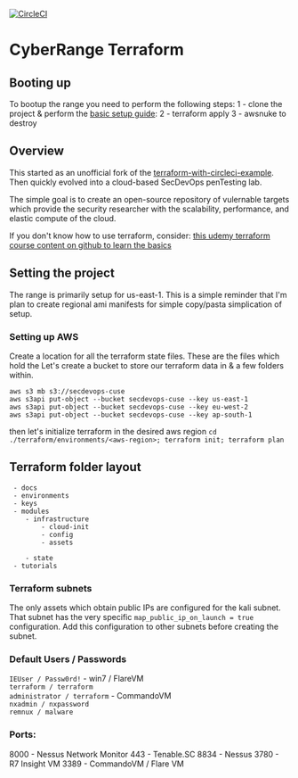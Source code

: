 <!--Development - [![CircleCI](https://circleci.com/gh/cappetta/cyberRange/tree/development.svg?style=svg)](https://circleci.com/gh/cappetta/cyberRange/tree/development)  -->

<!--Stage - [![CircleCI](https://circleci.com/gh/cappetta/cyberRange/tree/stage.svg?style=svg)](https://circleci.com/gh/cappetta/cyberRange/tree/stage)-->

[![CircleCI](https://circleci.com/gh/cappetta/cyberRange/tree/master.svg?style=svg)](https://circleci.com/gh/cappetta/cyberRange/tree/master)


# CyberRange Terraform 

## Booting up
To bootup the range you need to perform the following steps:
1 - clone the project & perform the [basic setup guide]():
2 - terraform apply
3 - awsnuke to destroy


##  Overview 
This started as an unofficial fork of the [terraform-with-circleci-example](https://github.com/fedekau/terraform-with-circleci-example).  Then quickly evolved into a cloud-based SecDevOps penTesting lab.

The simple goal is to create an open-source repository of vulernable targets which 
provide the security researcher with the scalability, performance, and 
elastic compute of the cloud.

If you don't know how to use terraform, consider: [this udemy terraform course content on github to learn the basics](https://github.com/wardviaene/terraform-course)


## Setting the project
The range is primarily setup for us-east-1.  This is a simple reminder that I'm plan to 
create regional ami manifests for simple copy/pasta simplication of setup. 

### Setting up AWS

Create a location for all the terraform state files.  These are the files which
hold the 
Let's create a bucket to store our terraform data in & a few folders within.

```
aws s3 mb s3://secdevops-cuse
aws s3api put-object --bucket secdevops-cuse --key us-east-1
aws s3api put-object --bucket secdevops-cuse --key eu-west-2
aws s3api put-object --bucket secdevops-cuse --key ap-south-1
```

then let's initialize terraform in the desired aws region 
`cd ./terraform/environments/<aws-region>; terraform init; terraform plan`



## Terraform folder layout
```
 - docs
 - environments
 - keys
 - modules
    - infrastructure
        - cloud-init
        - config
        - assets
        
    - state
 - tutorials            
```

### Terraform subnets

The only assets which obtain public IPs are configured for the kali subnet.  That subnet has the very 
specific `map_public_ip_on_launch = true` configuration.  Add this configuration to other subnets before
creating the subnet.
  
### Default Users / Passwords
`IEUser / Passw0rd!` - win7 / FlareVM
<br/>
`terraform / terraform`
<br/>
`administrator / terraform` - CommandoVM
<br/>
`nxadmin / nxpassword`
</br>
`remnux / malware`

### Ports:
8000 - Nessus Network Monitor
443 - Tenable.SC
8834 - Nessus
3780 - R7 Insight VM
3389 - CommandoVM  / Flare VM
